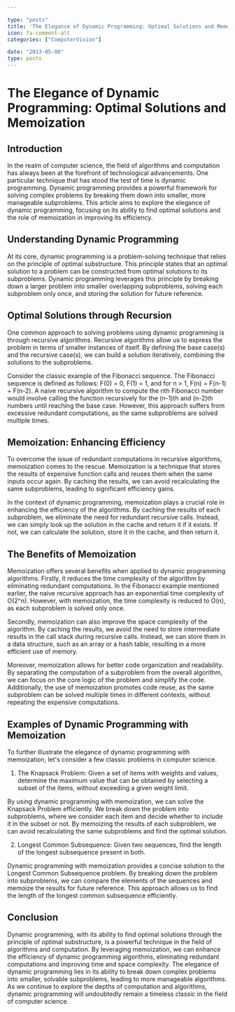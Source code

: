 ```yaml
---

type: "posts"
title: 'The Elegance of Dynamic Programming: Optimal Solutions and Memoization'
icon: fa-comment-alt
categories: ["ComputerVision"]

date: "2013-05-08"
type: posts
---
```





# The Elegance of Dynamic Programming: Optimal Solutions and Memoization

## Introduction

In the realm of computer science, the field of algorithms and computation has always been at the forefront of technological advancements. One particular technique that has stood the test of time is dynamic programming. Dynamic programming provides a powerful framework for solving complex problems by breaking them down into smaller, more manageable subproblems. This article aims to explore the elegance of dynamic programming, focusing on its ability to find optimal solutions and the role of memoization in improving its efficiency.

## Understanding Dynamic Programming

At its core, dynamic programming is a problem-solving technique that relies on the principle of optimal substructure. This principle states that an optimal solution to a problem can be constructed from optimal solutions to its subproblems. Dynamic programming leverages this principle by breaking down a larger problem into smaller overlapping subproblems, solving each subproblem only once, and storing the solution for future reference.

## Optimal Solutions through Recursion

One common approach to solving problems using dynamic programming is through recursive algorithms. Recursive algorithms allow us to express the problem in terms of smaller instances of itself. By defining the base case(s) and the recursive case(s), we can build a solution iteratively, combining the solutions to the subproblems.

Consider the classic example of the Fibonacci sequence. The Fibonacci sequence is defined as follows: F(0) = 0, F(1) = 1, and for n > 1, F(n) = F(n-1) + F(n-2). A naive recursive algorithm to compute the nth Fibonacci number would involve calling the function recursively for the (n-1)th and (n-2)th numbers until reaching the base case. However, this approach suffers from excessive redundant computations, as the same subproblems are solved multiple times.

## Memoization: Enhancing Efficiency

To overcome the issue of redundant computations in recursive algorithms, memoization comes to the rescue. Memoization is a technique that stores the results of expensive function calls and reuses them when the same inputs occur again. By caching the results, we can avoid recalculating the same subproblems, leading to significant efficiency gains.

In the context of dynamic programming, memoization plays a crucial role in enhancing the efficiency of the algorithms. By caching the results of each subproblem, we eliminate the need for redundant recursive calls. Instead, we can simply look up the solution in the cache and return it if it exists. If not, we can calculate the solution, store it in the cache, and then return it.

## The Benefits of Memoization

Memoization offers several benefits when applied to dynamic programming algorithms. Firstly, it reduces the time complexity of the algorithm by eliminating redundant computations. In the Fibonacci example mentioned earlier, the naive recursive approach has an exponential time complexity of O(2^n). However, with memoization, the time complexity is reduced to O(n), as each subproblem is solved only once.

Secondly, memoization can also improve the space complexity of the algorithm. By caching the results, we avoid the need to store intermediate results in the call stack during recursive calls. Instead, we can store them in a data structure, such as an array or a hash table, resulting in a more efficient use of memory.

Moreover, memoization allows for better code organization and readability. By separating the computation of a subproblem from the overall algorithm, we can focus on the core logic of the problem and simplify the code. Additionally, the use of memoization promotes code reuse, as the same subproblem can be solved multiple times in different contexts, without repeating the expensive computations.

## Examples of Dynamic Programming with Memoization

To further illustrate the elegance of dynamic programming with memoization, let's consider a few classic problems in computer science.

1. The Knapsack Problem: Given a set of items with weights and values, determine the maximum value that can be obtained by selecting a subset of the items, without exceeding a given weight limit.

By using dynamic programming with memoization, we can solve the Knapsack Problem efficiently. We break down the problem into subproblems, where we consider each item and decide whether to include it in the subset or not. By memoizing the results of each subproblem, we can avoid recalculating the same subproblems and find the optimal solution.

2. Longest Common Subsequence: Given two sequences, find the length of the longest subsequence present in both.

Dynamic programming with memoization provides a concise solution to the Longest Common Subsequence problem. By breaking down the problem into subproblems, we can compare the elements of the sequences and memoize the results for future reference. This approach allows us to find the length of the longest common subsequence efficiently.

## Conclusion

Dynamic programming, with its ability to find optimal solutions through the principle of optimal substructure, is a powerful technique in the field of algorithms and computation. By leveraging memoization, we can enhance the efficiency of dynamic programming algorithms, eliminating redundant computations and improving time and space complexity. The elegance of dynamic programming lies in its ability to break down complex problems into smaller, solvable subproblems, leading to more manageable algorithms. As we continue to explore the depths of computation and algorithms, dynamic programming will undoubtedly remain a timeless classic in the field of computer science.